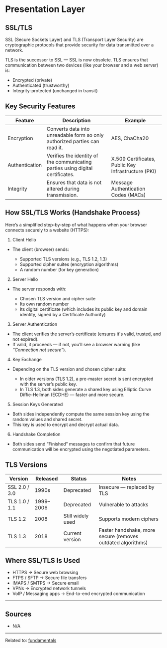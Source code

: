 # Presentation Layer

## SSL/TLS

SSL (Secure Sockets Layer) and TLS (Transport Layer Security) are cryptographic protocols that provide security for data transmitted over a network.

TLS is the successor to SSL — SSL is now obsolete. TLS ensures that communication between two devices (like your browser and a web server) is:

- Encrypted (private)
- Authenticated (trustworthy)
- Integrity-protected (unchanged in transit)


## Key Security Features

| Feature        | Description                                                                | Example                                         |
| ------------------ | ------------------------------------------------------------------------------ | --------------------------------------------------- |
| Encryption     | Converts data into unreadable form so only authorized parties can read it.     | AES, ChaCha20                                       |
| Authentication | Verifies the identity of the communicating parties using digital certificates. | X.509 Certificates, Public Key Infrastructure (PKI) |
| Integrity      | Ensures that data is not altered during transmission.                          | Message Authentication Codes (MACs)                 |


## How SSL/TLS Works (Handshake Process)

Here’s a simplified step-by-step of what happens when your browser connects securely to a website (HTTPS):

1. Client Hello

* The client (browser) sends:

  * Supported TLS versions (e.g., TLS 1.2, 1.3)
  * Supported cipher suites (encryption algorithms)
  * A random number (for key generation)

2. Server Hello

* The server responds with:

  * Chosen TLS version and cipher suite
  * Its own random number
  * Its digital certificate (which includes its public key and domain identity, signed by a Certificate Authority)

3. Server Authentication

* The client verifies the server’s certificate (ensures it's valid, trusted, and not expired).
* If valid, it proceeds — if not, you’ll see a browser warning (like *“Connection not secure”*).

4. Key Exchange

* Depending on the TLS version and chosen cipher suite:

  * In older versions (TLS 1.2), a pre-master secret is sent encrypted with the server’s public key.
  * In TLS 1.3, both sides generate a shared key using Elliptic Curve Diffie-Hellman (ECDHE) — faster and more secure.

5. Session Keys Generated

* Both sides independently compute the same session key using the random values and shared secret.
* This key is used to encrypt and decrypt actual data.

6. Handshake Completion

* Both sides send “Finished” messages to confirm that future communication will be encrypted using the negotiated parameters.


## TLS Versions

| Version   | Released | Status          | Notes                                                   |
| ------------- | ------------ | ------------------- | ----------------------------------------------------------- |
| SSL 2.0 / 3.0 | 1990s        | Deprecated        | Insecure — replaced by TLS                                  |
| TLS 1.0 / 1.1 | 1999–2006    | Deprecated        | Vulnerable to attacks                                       |
| TLS 1.2   | 2008         | Still widely used | Supports modern ciphers                                     |
| TLS 1.3   | 2018         | Current version   | Faster handshake, more secure (removes outdated algorithms) |


## Where SSL/TLS Is Used

* HTTPS → Secure web browsing
* FTPS / SFTP → Secure file transfers
* IMAPS / SMTPS → Secure email
* VPNs → Encrypted network tunnels
* VoIP / Messaging apps → End-to-end encrypted communication

<hr>

## Sources
* N/A


<hr>

Related to: [fundamentals](fundamentals)